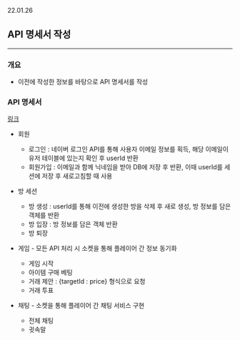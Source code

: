 22.01.26

## API 명세서 작성

---

### 개요

- 이전에 작성한 정보를 바탕으로 API 명세서를 작성

### API 명세서

[링크](https://docs.google.com/spreadsheets/d/19nMyPYpuAGUXsMyblUa1emt-KEYpz7Hq3wGcFwV2NDg/edit#gid=0)

- 회원
  - 로그인 : 네이버 로그인 API를 통해 사용자 이메일 정보를 획득, 해당 이메일이 유저 테이블에 있는지 확인 후 userId 반환
  - 회원가입 : 이메일과 함께 닉네임을 받아 DB에 저장 후 반환, 이때 userId를 세션에 저장 후 새로고침할 때 사용

- 방 세션
  - 방 생성 : userId를 통해 이전에 생성한 방을 삭제 후 새로 생성, 방 정보를 담은 객체를 반환
  - 방 입장 : 방 정보를 담은 객체 반환
  - 방 퇴장

- 게임 - 모든 API 처리 시 소켓을 통해 플레이어 간 정보 동기화
  - 게임 시작
  - 아이템 구매 베팅
  - 거래 제안 : {targetId : price} 형식으로 요청
  - 거래 투표

- 채팅 - 소켓을 통해 플레이어 간 채팅 서비스 구현
  - 전체 채팅
  - 귓속말

